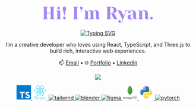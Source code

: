 <p align="center">
  <a href="https://ryantzw.dev/">
    <img src="./header.svg" />
  </a>
</p>

<p align="center">
  <a href="https://git.io/typing-svg">
    <img src="https://readme-typing-svg.demolab.com?font=Yeseva+One&weight=500&duration=3000&pause=3000&color=A586F7&center=true&width=435&lines=Frontend+Engineer+%E2%80%A2+Creative+Developer;React+%E2%80%A2+TypeScript+%E2%80%A2+Three.js;Building+interactive+web+experiences.;Blending+design+and+engineering.;Driven+by+curiosity+%26+creativity.;Writing+way+too+many+console.logs." alt="Typing SVG" />
  </a>
</p>

<p align="center"> 
  I’m a creative developer who loves using React, TypeScript, and Three.js to build rich, interactive web experiences.
</p>
<p align="center"> 
  📫 <a href="mailto:ryan@ryantzw.dev">Email</a> • 
  🌐 <a href="https://ryantzw.dev">Portfolio</a> • 
  <a href="https://linkedin.com/in/ryan-tzw">LinkedIn</a>
</p>

<p align="center">
  <img align="center" src="https://github-readme-stats.vercel.app/api/top-langs?username=ryan-tzw&layout=compact&theme=buefy&hide_border=true" />
</p>

<!--- Logos --->
<p align="center">
  <a href="https://www.typescriptlang.org/" target="_blank" rel="noreferrer">
    <img
        src="https://raw.githubusercontent.com/devicons/devicon/master/icons/typescript/typescript-original.svg"
        alt="typescript"
        width="40"
        height="40"
    />
  </a>
    <a href="https://reactjs.org/" target="_blank" rel="noreferrer">
        <img
            src="https://raw.githubusercontent.com/devicons/devicon/master/icons/react/react-original-wordmark.svg"
            alt="react"
            width="40"
            height="40"
        />
    </a>
      <a href="https://tailwindcss.com/" target="_blank" rel="noreferrer">
        <img
            src="https://www.vectorlogo.zone/logos/tailwindcss/tailwindcss-icon.svg"
            alt="tailwind"
            width="40"
            height="40"
        />
    </a>
    <a href="https://www.blender.org/" target="_blank" rel="noreferrer">
        <img src="https://download.blender.org/branding/community/blender_community_badge_white.svg" alt="blender" width="40" height="40"/>
    </a>
    <a href="https://www.figma.com/" target="_blank" rel="noreferrer">
        <img  src="https://www.vectorlogo.zone/logos/figma/figma-icon.svg" alt="figma" width="40" height="40" />
    </a>
    <a href="https://www.mongodb.com/" target="_blank" rel="noreferrer">
        <img
            src="https://raw.githubusercontent.com/devicons/devicon/master/icons/mongodb/mongodb-original-wordmark.svg"
            alt="mongodb"
            width="40"
            height="40"
        />
    </a>
    <a href="https://www.python.org" target="_blank" rel="noreferrer">
        <img
            src="https://raw.githubusercontent.com/devicons/devicon/master/icons/python/python-original.svg"
            alt="python"
            width="40"
            height="40"
        />
    </a>
    <a href="https://pytorch.org/" target="_blank" rel="noreferrer">
        <img
            src="https://www.vectorlogo.zone/logos/pytorch/pytorch-icon.svg"
            alt="pytorch"
            width="40"
            height="40"
        />
    </a>

    
</p>
